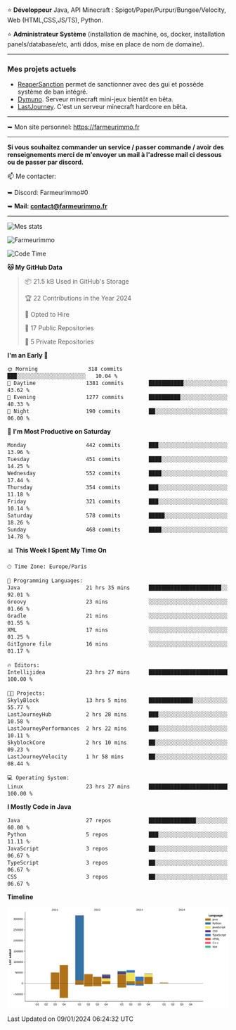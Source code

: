 ⭐ **Développeur** Java, API Minecraft : Spigot/Paper/Purpur/Bungee/Velocity, Web (HTML,CSS,JS/TS), Python.

⭐ **Administrateur Système** (installation de machine, os, docker, installation panels/database/etc, anti ddos, mise en place de nom de domaine).

---

### Mes projets actuels
- [ReaperSanction](https://www.spigotmc.org/resources/reapersanction.89580/) permet de sanctionner avec des gui et possède système de ban intégré.
- [Dymuno](https://discord.gg/dymuno-community-986460742293282886). Serveur minecraft mini-jeux bientôt en bêta.
- [LastJourney](https://lastjourney.fr). C'est un serveur minecraft hardcore en bêta.

---

➥ Mon site personnel: https://farmeurimmo.fr

---

**Si vous souhaitez commander un service / passer commande / avoir des renseignements merci de m'envoyer un mail à l'adresse mail ci dessous ou de passer par discord.**

📫 Me contacter:
 
   ➥ Discord: Farmeurimmo#0
   
   ➥ **Mail: contact@farmeurimmo.fr**

---

![Mes stats](https://github-readme-stats.farmeurimmo.fr/api?username=Farmeurimmo&count_private=true&show_icons=true&theme=radical)

<img src="https://komarev.com/ghpvc/?username=Farmeurimmo" alt="Farmeurimmo" />

<!--START_SECTION:waka-->
![Code Time](http://img.shields.io/badge/Code%20Time-1%2C109%20hrs%2033%20mins-blue)

**🐱 My GitHub Data** 

> 📦 21.5 kB Used in GitHub's Storage 
 > 
> 🏆 22 Contributions in the Year 2024
 > 
> 💼 Opted to Hire
 > 
> 📜 17 Public Repositories 
 > 
> 🔑 5 Private Repositories 
 > 
**I'm an Early 🐤** 

```text
🌞 Morning                318 commits         ███░░░░░░░░░░░░░░░░░░░░░░   10.04 % 
🌆 Daytime                1381 commits        ███████████░░░░░░░░░░░░░░   43.62 % 
🌃 Evening                1277 commits        ██████████░░░░░░░░░░░░░░░   40.33 % 
🌙 Night                  190 commits         ██░░░░░░░░░░░░░░░░░░░░░░░   06.00 % 
```
📅 **I'm Most Productive on Saturday** 

```text
Monday                   442 commits         ███░░░░░░░░░░░░░░░░░░░░░░   13.96 % 
Tuesday                  451 commits         ████░░░░░░░░░░░░░░░░░░░░░   14.25 % 
Wednesday                552 commits         ████░░░░░░░░░░░░░░░░░░░░░   17.44 % 
Thursday                 354 commits         ███░░░░░░░░░░░░░░░░░░░░░░   11.18 % 
Friday                   321 commits         ███░░░░░░░░░░░░░░░░░░░░░░   10.14 % 
Saturday                 578 commits         █████░░░░░░░░░░░░░░░░░░░░   18.26 % 
Sunday                   468 commits         ████░░░░░░░░░░░░░░░░░░░░░   14.78 % 
```


📊 **This Week I Spent My Time On** 

```text
🕑︎ Time Zone: Europe/Paris

💬 Programming Languages: 
Java                     21 hrs 35 mins      ███████████████████████░░   92.01 % 
Groovy                   23 mins             ░░░░░░░░░░░░░░░░░░░░░░░░░   01.66 % 
Gradle                   21 mins             ░░░░░░░░░░░░░░░░░░░░░░░░░   01.55 % 
XML                      17 mins             ░░░░░░░░░░░░░░░░░░░░░░░░░   01.25 % 
GitIgnore file           16 mins             ░░░░░░░░░░░░░░░░░░░░░░░░░   01.17 % 

🔥 Editors: 
Intellijidea             23 hrs 27 mins      █████████████████████████   100.00 % 

🐱‍💻 Projects: 
SkylyBlock               13 hrs 5 mins       ██████████████░░░░░░░░░░░   55.77 % 
LastJourneyHub           2 hrs 28 mins       ███░░░░░░░░░░░░░░░░░░░░░░   10.58 % 
LastJourneyPerformances  2 hrs 22 mins       ███░░░░░░░░░░░░░░░░░░░░░░   10.11 % 
SkyblockCore             2 hrs 10 mins       ██░░░░░░░░░░░░░░░░░░░░░░░   09.23 % 
LastJourneyVelocity      1 hr 58 mins        ██░░░░░░░░░░░░░░░░░░░░░░░   08.44 % 

💻 Operating System: 
Linux                    23 hrs 27 mins      █████████████████████████   100.00 % 
```

**I Mostly Code in Java** 

```text
Java                     27 repos            ███████████████░░░░░░░░░░   60.00 % 
Python                   5 repos             ███░░░░░░░░░░░░░░░░░░░░░░   11.11 % 
JavaScript               3 repos             ██░░░░░░░░░░░░░░░░░░░░░░░   06.67 % 
TypeScript               3 repos             ██░░░░░░░░░░░░░░░░░░░░░░░   06.67 % 
CSS                      3 repos             ██░░░░░░░░░░░░░░░░░░░░░░░   06.67 % 
```



**Timeline**

![Lines of Code chart](https://raw.githubusercontent.com/Farmeurimmo/Farmeurimmo/main/assets/bar_graph.png)


 Last Updated on 09/01/2024 06:24:32 UTC
<!--END_SECTION:waka-->
